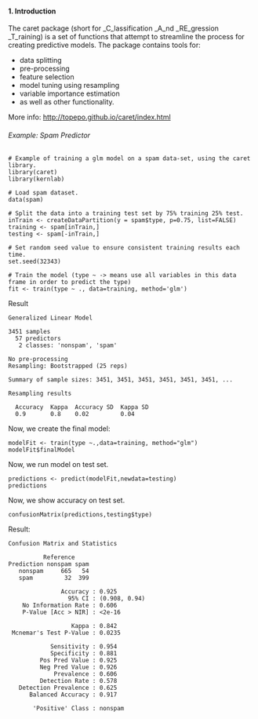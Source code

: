 #### 1. Introduction

The caret package (short for _C_lassification _A_nd _RE_gression _T_raining) is a set of functions that attempt to streamline the process for creating predictive models. The package contains tools for:

- data splitting
- pre-processing
- feature selection
- model tuning using resampling
- variable importance estimation
- as well as other functionality.

More info: http://topepo.github.io/caret/index.html

###### Example: Spam Predictor

```[R]
# Example of training a glm model on a spam data-set, using the caret library.
library(caret)
library(kernlab)

# Load spam dataset.
data(spam)

# Split the data into a training test set by 75% training 25% test.
inTrain <- createDataPartition(y = spam$type, p=0.75, list=FALSE)
training <- spam[inTrain,]
testing <- spam[-inTrain,]

# Set random seed value to ensure consistent training results each time.
set.seed(32343)

# Train the model (type ~ -> means use all variables in this data frame in order to predict the type)
fit <- train(type ~ ., data=training, method='glm')
```

Result

```[R]
Generalized Linear Model 

3451 samples
  57 predictors
   2 classes: 'nonspam', 'spam' 

No pre-processing
Resampling: Bootstrapped (25 reps) 

Summary of sample sizes: 3451, 3451, 3451, 3451, 3451, 3451, ... 

Resampling results

  Accuracy  Kappa  Accuracy SD  Kappa SD
  0.9       0.8    0.02         0.04    
  ```
  
Now, we create the final model:
```[R]
modelFit <- train(type ~.,data=training, method="glm")
modelFit$finalModel
```
  
  
Now, we run model on test set.
```[R]
predictions <- predict(modelFit,newdata=testing)
predictions
```

Now, we show accuracy on test set.

```[R]
confusionMatrix(predictions,testing$type)
```

Result:

```[R]
Confusion Matrix and Statistics

          Reference
Prediction nonspam spam
   nonspam     665   54
   spam         32  399
                                       
               Accuracy : 0.925        
                 95% CI : (0.908, 0.94)
    No Information Rate : 0.606        
    P-Value [Acc > NIR] : <2e-16       
                                       
                  Kappa : 0.842        
 Mcnemar's Test P-Value : 0.0235       
                                       
            Sensitivity : 0.954        
            Specificity : 0.881        
         Pos Pred Value : 0.925        
         Neg Pred Value : 0.926        
             Prevalence : 0.606        
         Detection Rate : 0.578        
   Detection Prevalence : 0.625        
      Balanced Accuracy : 0.917        
                                       
       'Positive' Class : nonspam     
```


